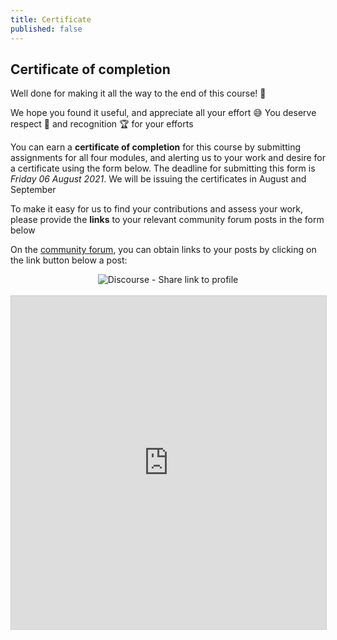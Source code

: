 ```yaml
---
title: Certificate
published: false
---
```


## Certificate of completion

Well done for making it all the way to the end of this course!  :tada:

We hope you found it useful, and appreciate all your effort  :sweat_smile: You deserve respect :raised_hands: and recognition :trophy: for your efforts

You can earn a **certificate of completion** for this course by submitting assignments for all four modules, and alerting us to your work and desire for a certificate using the form below.  The deadline for submitting this form is *Friday 06 August 2021*.  We will be issuing the certificates in August and September

To make it easy for us to find your contributions and assess your work, please provide the **links** to your relevant community forum posts in the form below

On the [community forum](https://community.verdantlearn.org), you can obtain links to your posts by clicking on the link button below a post:
<center><img src="{{site.baseurl}}/src/img/Discourse_ShareLinkToPost.png" alt="Discourse - Share link to profile"></center>

<br>

<iframe class="airtable-embed" src="https://airtable.com/embed/shrO7Lmn2bL5JLjih?backgroundColor=green" frameborder="0" onmousewheel="" width="100%" height="533" style="background: transparent; border: 1px solid #ccc;"></iframe>